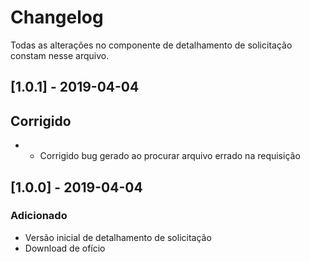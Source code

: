 # Changelog
Todas as alterações no componente de detalhamento de solicitação constam nesse arquivo.

## [1.0.1] - 2019-04-04
## Corrigido
- - Corrigido bug gerado ao procurar arquivo errado na requisição

## [1.0.0] - 2019-04-04
### Adicionado
- Versão inicial de detalhamento de solicitação
- Download de ofício